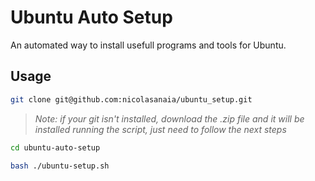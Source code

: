 # Ubuntu Auto Setup
An automated way to install usefull programs and tools for Ubuntu.

## Usage

``` sh
git clone git@github.com:nicolasanaia/ubuntu_setup.git
```
>_Note: if your git isn't installed, download the .zip file and it will be installed running the script, just need to follow the next steps_

``` sh
cd ubuntu-auto-setup
```
``` sh
bash ./ubuntu-setup.sh
```
